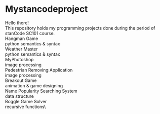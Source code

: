 # Mystancodeproject
Hello there!\
This repository holds my programming projects done during the period of stanCode SC101 course.\
Hangman Game\
 python semantics & syntax\
Weather Master\
 python semantics & syntax\
MyPhotoshop\
 image processing\
Pedestrian Removing Application\
 image processing\
Breakout Game\
 animation & game designing\
Name Popularity Searching System\
 data structure\
Boggle Game Solver\
 recursive functions\
